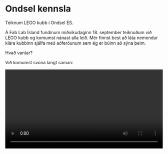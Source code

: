 # Ondsel kennsla

Teiknum LEGO kubb í Ondsel ES.

Á Fab Lab Ísland fundinum miðvikudaginn 18. september teiknuðum við LEGO kubb og komumst nánast alla leið. Mér finnst best að láta nemendur klára kubbinn sjálfa með aðferðunum sem ég er búinn að sýna þeim.

Hvað vantar?

Við komumst svona langt saman:

<video controls width=100%>
        <source src="https://github.com/FabLabIsafjordur/ondsel-kennsla/blob/a4f746adf6aefcb3e59cd57c6ec8f56f8503cce7/images/lego-flip.mp4" type="video/mp4">
    </video>